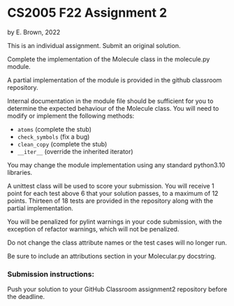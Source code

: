 # CS2005 F22 Assignment 2

by E. Brown, 2022

This is an individual assignment. Submit an original solution.

Complete the implementation of the Molecule class in the molecule.py module.

A partial implementation of the module is provided in the github classroom repository.

Internal documentation in the module file should be sufficient for you to determine the expected behaviour of the Molecule class.  You will need to modify or implement the following methods:

* `atoms` (complete the stub)
* `check_symbols` (fix a bug)
* `clean_copy` (complete the stub)
* `__iter__` (override the inherited iterator) 

You may change the module implementation using any standard python3.10 libraries.

A unittest class will be used to score your submission. You will receive 1 point for each test above 6 that your solution passes, to a maximum of 12 points.  Thirteen of 18 tests are provided in the repository along with the partial implementation.

You will be penalized for pylint warnings in your code submission, with the exception of refactor warnings, which will not be penalized. 

Do not change the class attribute names or the test cases will no longer run.

Be sure to include an attributions section in your Molecular.py docstring.

### Submission instructions:

Push your solution to your GitHub Classroom assignment2 repository before the deadline.
